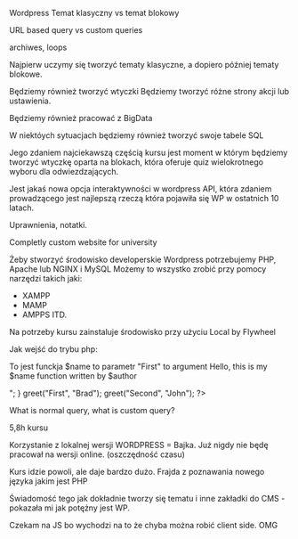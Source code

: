 Wordpress
Temat klasyczny vs temat blokowy

URL based query vs custom queries

archiwes, loops

Najpierw uczymy się tworzyć tematy klasyczne, a dopiero później tematy blokowe.

Będziemy również tworzyć wtyczki
Będziemy tworzyć różne strony akcji lub ustawienia.

Będziemy również pracować z BigData

W niektóych sytuacjach będziemy również tworzyć swoje tabele SQL

Jego zdaniem najciekawszą częścią kursu jest moment w którym będziemy tworzyć wtyczkę oparta na blokach, która oferuje quiz wielokrotnego wyboru dla odwiezdzających.

Jest jakaś nowa opcja interaktywności w wordpress API, która zdaniem prowadzącego jest najlepszą rzeczą która pojawiła się WP w ostatnich 10 latach.

Uprawnienia, notatki.

Completly custom website for university

Żeby stworzyć środowisko developerskie Wordpress potrzebujemy PHP, Apache lub NGINX i MySQL
Możemy to wszystko zrobić przy pomocy narzędzi takich jaki:

- XAMPP
- MAMP
- AMPPS
  ITD.

Na potrzeby kursu zainstaluje środowisko przy użyciu Local by Flywheel

Jak wejść do trybu php:

<?php 
(tu piszemy kod PHP)
>

To jest funckja
 $name to parametr
 "First" to argument
<?php
 function greet($name, $author){
    echo "<p>Hello, this is my $name function written by $author</p>";
 }

 greet("First", "Brad");
 greet("Second", "John");
?>

What is normal query, what is custom query?

5,8h kursu

Korzystanie z lokalnej wersji WORDPRESS = Bajka. Już nigdy nie będę pracował na wersji online. (oszczędność czasu)

Kurs idzie powoli, ale daje bardzo dużo.
Frajda z poznawania nowego języka jakim jest PHP

Świadomość tego jak dokładnie tworzy się tematu i inne zakładki do CMS - pokazała mi jak potężny jest WP.

Czekam na JS bo wychodzi na to że chyba można robić client side. OMG
